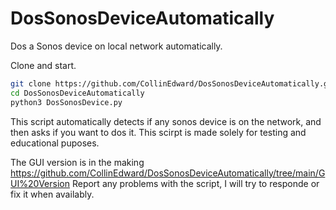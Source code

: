 # DosSonosDeviceAutomatically
Dos a Sonos device on local network automatically.

Clone and start.
```bash
git clone https://github.com/CollinEdward/DosSonosDeviceAutomatically.git
cd DosSonosDeviceAutomatically
python3 DosSonosDevice.py
```

This script automatically detects if any sonos device is on the network, and then asks if you want to dos it.
This scirpt is made solely for testing and educational puposes.

The GUI version is in the making
https://github.com/CollinEdward/DosSonosDeviceAutomatically/tree/main/GUI%20Version
Report any problems with the script, I will try to responde or fix it when availably.